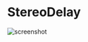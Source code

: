 # StereoDelay

![screenshot](https://github.com/joeloftusdev/StereoDelay/assets/152509645/e92a905e-1c45-4560-a6ac-1a7ecce8daea)
